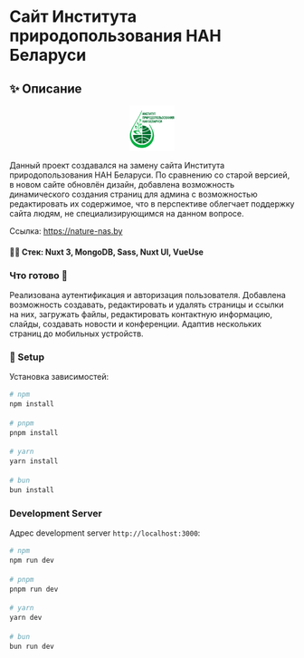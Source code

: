 # Сайт Института природопользования НАН Беларуси

## ✨ Описание

<p align="center">
<img src="./public/logo-green.png"
     alt="Логотип"
     style="width: 80px;" />
</p>

Данный проект создавался на замену сайта Института природопользования НАН Беларуси. По сравнению со старой версией, в новом сайте обновлён дизайн, добавлена возможность динамического создания страниц для админа с возможностью редактировать их содержимое, что в перспективе облегчает поддержку сайта людям, не специализирующимся на данном вопросе.

Ссылка: https://nature-nas.by

#### 👩‍🔧 Стек: Nuxt 3, MongoDB, Sass, Nuxt UI, VueUse

### Что готово 💪

Реализована аутентификация и авторизация пользователя. Добавлена возможность создавать, редактировать и удалять страницы и ссылки на них, загружать файлы, редактировать контактную информацию, слайды, создавать новости и конференции. Адаптив нескольких страниц до мобильных устройств.

### 🤖 Setup

Установка зависимостей:

```bash
# npm
npm install

# pnpm
pnpm install

# yarn
yarn install

# bun
bun install
```

### Development Server

Адрес development server `http://localhost:3000`:

```bash
# npm
npm run dev

# pnpm
pnpm run dev

# yarn
yarn dev

# bun
bun run dev
```
